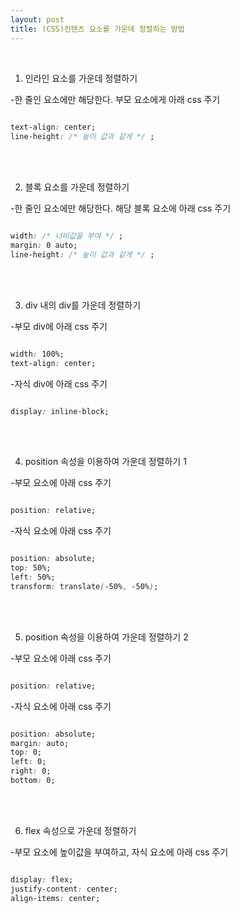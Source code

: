 ```yaml
---
layout: post
title: (CSS)컨텐츠 요소를 가운데 정렬하는 방법
---
```


<br>

1. 인라인 요소를 가운데 정렬하기


-한 줄인 요소에만 해당한다.  부모 요소에게 아래 css 주기
 
``` css
 
text-align: center;
line-height: /* 높이 값과 같게 */ ;

```

<br>
<br>

2. 블록 요소를 가운데 정렬하기


-한 줄인 요소에만 해당한다. 해당 블록 요소에 아래 css 주기

``` css

width: /* 너비값을 부여 */ ;
margin: 0 auto;
line-height: /* 높이 값과 같게 */ ;

```

<br>
<br>

3. div 내의 div를 가운데 정렬하기


-부모 div에 아래 css 주기

``` css

width: 100%;
text-align: center;

```

-자식 div에 아래 css 주기

``` css

display: inline-block;

```

<br>
<br>

4. position 속성을 이용하여 가운데 정렬하기 1


-부모 요소에 아래 css 주기

``` css

position: relative;

```

-자식 요소에 아래 css 주기

``` css

position: absolute;
top: 50%;
left: 50%;
transform: translate(-50%, -50%);

```

<br>
<br>

5. position 속성을 이용하여 가운데 정렬하기 2


-부모 요소에 아래 css 주기

``` css

position: relative;

```

-자식 요소에 아래 css 주기

``` css

position: absolute;
margin: auto;
top: 0;
left: 0;
right: 0;
bottom: 0;

```

<br>
<br>

6. flex 속성으로 가운데 정렬하기


-부모 요소에 높이값을 부여하고, 자식 요소에 아래 css 주기

``` css

display: flex;
justify-content: center;
align-items: center;

```

<br>
